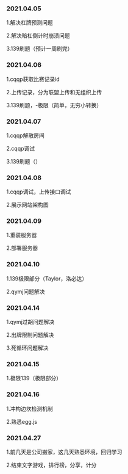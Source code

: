 ### 2021.04.05
1.解决杠牌预测问题

2.解决暗杠倒计时崩溃问题

3.139刷题（预计一周刷完）


### 2021.04.06
1.cqqp获取比赛记录id

2.上传记录，分为联盟上传和无组织上传

3.139刷题，-极限（简单，无穷小转换）


### 2021.04.07
1.cqqp解散房间

2.cqqp调试

3.139刷题（）


### 2021.04.08
1.cqqp调试，上传接口调试

2.展示网站架构图


### 2021.04.09
1.重装服务器

2.部署服务器


### 2021.04.10
1.139极限部分（Taylor，洛必达）

2.qymj问题解决


### 2021.04.14
1.qymj过胡问题解决

2.出牌限制问题解决

3.死循环问题解决


### 2021.04.15
1.极限139（极限部分）


### 2021.04.16
1.冲构边坎检测机制

2.熟悉egg.js


### 2021.04.27
1.前几天是公司搬家，这几天熟悉环境，回归学习

2.结束文字游戏，排行榜，分享，计分
